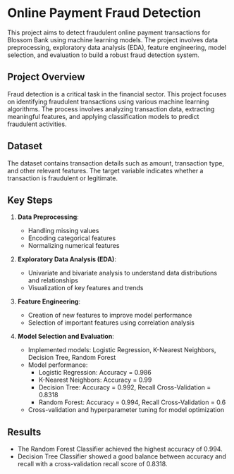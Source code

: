 # Online Payment Fraud Detection

This project aims to detect fraudulent online payment transactions for Blossom Bank using machine learning models. The project involves data preprocessing, exploratory data analysis (EDA), feature engineering, model selection, and evaluation to build a robust fraud detection system.

## Project Overview

Fraud detection is a critical task in the financial sector. This project focuses on identifying fraudulent transactions using various machine learning algorithms. The process involves analyzing transaction data, extracting meaningful features, and applying classification models to predict fraudulent activities.

## Dataset

The dataset contains transaction details such as amount, transaction type, and other relevant features. The target variable indicates whether a transaction is fraudulent or legitimate.

## Key Steps

1. **Data Preprocessing**: 
   - Handling missing values
   - Encoding categorical features
   - Normalizing numerical features

2. **Exploratory Data Analysis (EDA)**:
   - Univariate and bivariate analysis to understand data distributions and relationships
   - Visualization of key features and trends

3. **Feature Engineering**:
   - Creation of new features to improve model performance
   - Selection of important features using correlation analysis

4. **Model Selection and Evaluation**:
   - Implemented models: Logistic Regression, K-Nearest Neighbors, Decision Tree, Random Forest
   - Model performance:
     - Logistic Regression: Accuracy = 0.986
     - K-Nearest Neighbors: Accuracy = 0.99
     - Decision Tree: Accuracy = 0.992, Recall Cross-Validation = 0.8318
     - Random Forest: Accuracy = 0.994, Recall Cross-Validation = 0.6
   - Cross-validation and hyperparameter tuning for model optimization

## Results

- The Random Forest Classifier achieved the highest accuracy of 0.994.
- Decision Tree Classifier showed a good balance between accuracy and recall with a cross-validation recall score of 0.8318.




